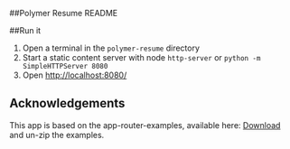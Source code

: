 ##Polymer Resume README

##Run it

1. Open a terminal in the `polymer-resume` directory
2. Start a static content server with node `http-server` or `python -m SimpleHTTPServer 8080`
3. Open [http://localhost:8080/](http://localhost:8080/)

## Acknowledgements
This app is based on the app-router-examples, available here:
[Download](https://github.com/erikringsmuth/app-router-examples/archive/master.zip) and un-zip the examples.